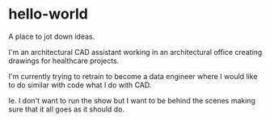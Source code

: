 # hello-world
A place to jot down ideas.

I'm an architectural CAD assistant working in an architectural office creating drawings for healthcare projects.

I'm currently trying to retrain to become a data engineer where I would like to do similar with code what I do with CAD.

Ie. I don't want to run the show but I want to be behind the scenes making sure that it all goes as it should do.
